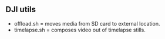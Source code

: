## DJI utils

- offload.sh = moves media from SD card to external location.
- timelapse.sh = composes video out of timelapse stills.
